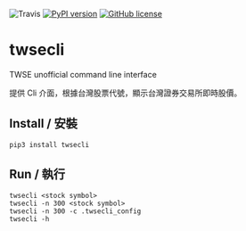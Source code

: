 ![Travis](https://img.shields.io/travis/hansliu/twsecli.svg) [![PyPI version](https://badge.fury.io/py/twsecli.svg)](https://badge.fury.io/py/twsecli) [![GitHub license](https://img.shields.io/github/license/hansliu/twsecli.svg)](https://github.com/hansliu/twsecli/blob/master/LICENSE)

# twsecli
TWSE unofficial command line interface

提供 Cli 介面，根據台灣股票代號，顯示台灣證券交易所即時股價。

## Install / 安裝

```
pip3 install twsecli
```

## Run / 執行

```
twsecli <stock symbol>
twsecli -n 300 <stock symbol>
twsecli -n 300 -c .twsecli_config
twsecli -h
```
